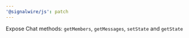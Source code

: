 ```yaml
---
'@signalwire/js': patch
---
```


Expose Chat methods: `getMembers`, `getMessages`, `setState` and `getState`
